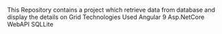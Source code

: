 This Repository contains a project which retrieve data from database and display the details on Grid
Technologies Used
Angular 9
Asp.NetCore WebAPI
SQLLite

